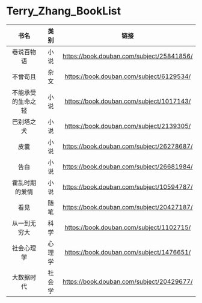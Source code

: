 # Terry_Zhang_BookList

| 书名 | 类别 | 链接 |
| :-----: | :-----: | :-----: |
| 巷说百物语 | 小说 | <https://book.douban.com/subject/25841856/> |
| 不曾苟且 | 杂文 | <https://book.douban.com/subject/6129534/> |
| 不能承受的生命之轻 | 小说 | <https://book.douban.com/subject/1017143/> |
| 巴别塔之犬 | 小说 | <https://book.douban.com/subject/2139305/> |
| 皮囊 | 小说 | <https://book.douban.com/subject/26278687/> |
| 告白 | 小说 | <https://book.douban.com/subject/26681984/> |
| 霍乱时期的爱情 | 小说 | <https://book.douban.com/subject/10594787/> |
| 看见 | 随笔 | <https://book.douban.com/subject/20427187/> |
| 从一到无穷大 | 科学 | <https://book.douban.com/subject/1102715/> |
| 社会心理学 | 心理学 | <https://book.douban.com/subject/1476651/> |
| 大数据时代 | 社会学 | <https://book.douban.com/subject/20429677/> |
